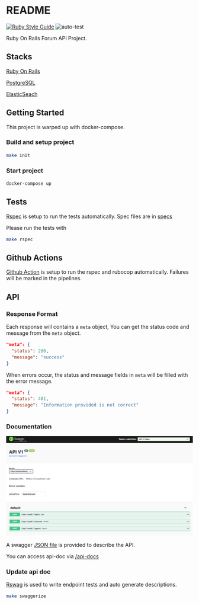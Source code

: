 # README

[![Ruby Style Guide](https://img.shields.io/badge/code_style-rubocop-brightgreen.svg)](https://github.com/rubocop/rubocop)
![auto-test](https://github.com/UoooBarry/rails-forum/actions/workflows/auto-test.yml/badge.svg)

Ruby On Rails Forum API Project.

## Stacks

[Ruby On Rails](https://rubyonrails.org/)

[PostgreSQL](https://www.postgresql.org/)

[ElasticSeach](https://www.elastic.co/)

## Getting Started

This project is warped up with docker-compose.

### Build and setup project

```bash
make init
```

### Start project

```bash
docker-compose up
```

## Tests

[Rspec](https://github.com/rspec/rspec-rails) is setup to run the tests automatically.
Spec files are in [specs](./spec/)

Please run the tests with

```bash
make rspec
```

## Github Actions

[Github Action](https://github.com/UoooBarry/rails-forum/actions) is setup to run the rspec and rubocop automatically. Failures will be marked in the pipelines.

## API

### Response Format

Each response will contains a `meta` object,
You can get the status code and message from the `meta` object.

```json
"meta": {
  "status": 200,
  "message": "success"
}
```

When errors occur, the status and message fields in `meta` will be filled with the error message.

```json
"meta": {
  "status": 401,
  "message": "Information provided is not correct"
}
```

### Documentation

![/api-docs](./docs/assets/api-doc.png)

A swagger [JSON file](swagger/v1/swagger.json) is provided to describe the API.

You can access api-doc via [/api-docs](http://localhost:3000/api-docs)

### Update api doc

[Rswag](https://github.com/rswag/rswag) is used to write endpoint tests and auto generate descriptions.

```bash
make swaggerize
```
